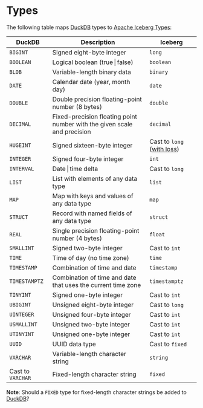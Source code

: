 # Types

The following table maps [DuckDB](https://duckdb.org/docs/sql/data_types/overview) types to [Apache Iceberg Types](https://iceberg.apache.org/docs/latest/schemas/):

| DuckDB | Description  | Iceberg |
| ------ | ------------ | ------- |
| `BIGINT` | Signed eight-byte integer | `long` |
| `BOOLEAN`	 | Logical boolean (true \| false) | `boolean` |
| `BLOB` | Variable-length binary data | `binary` |
| `DATE` | Calendar date (year, month day) | `date` |
| `DOUBLE` | Double precision floating-point number (8 bytes) | `double` |
| `DECIMAL` | Fixed-precision floating point number with the given scale and precision | `decimal` |
| `HUGEINT` | Signed sixteen-byte integer | Cast to `long` ([with loss](https://github.com/sutoiku/pafin/issues/2)) |
| `INTEGER` | Signed four-byte integer | `int` |
| `INTERVAL` | Date \| time delta | Cast to `long` |
| `LIST` | List with elements of any data type | `list` |
| `MAP` | Map with keys and values of any data type | `map` |
| `STRUCT` | Record with named fields of any data type | `struct` |
| `REAL` | Single precision floating-point number (4 bytes) | `float` |
| `SMALLINT` | Signed two-byte integer | Cast to `int` |
| `TIME` | Time of day (no time zone) | `time` |
| `TIMESTAMP` | Combination of time and date | `timestamp` |
| `TIMESTAMPTZ` | Combination of time and date that uses the current time zone | `timestamptz` |
| `TINYINT` | Signed one-byte integer | Cast to `int` |
| `UBIGINT` | Unsigned eight-byte integer | Cast to `long` |
| `UINTEGER` | Unsigned four-byte integer | Cast to `int` |
| `USMALLINT` | Unsigned two-byte integer | Cast to `int` |
| `UTINYINT` | Unsigned one-byte integer | Cast to `int` |
| `UUID` | UUID data type | Cast to `fixed` |
| `VARCHAR` | Variable-length character string | `string` |
| Cast to `VARCHAR` | Fixed-length character string | `fixed` |

**Note**: Should a `FIXED` type for fixed-length character strings be added to [DuckDB](https://duckdb.org/docs/sql/data_types/overview)?
